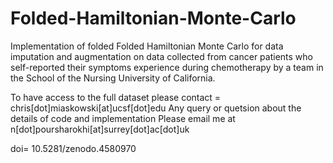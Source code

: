 # Folded-Hamiltonian-Monte-Carlo
Implementation of folded Folded Hamiltonian Monte Carlo for data imputation and augmentation on data collected from cancer patients who self-reported their symptoms experience during chemotherapy by a team in the School of the Nursing University of California.

To have access to the full dataset please contact = chris[dot]miaskowski[at]ucsf[dot]edu
Any query or quetsion about the details of code and implementation Please email me at n[dot]poursharokhi[at]surrey[dot]ac[dot]uk

doi= 10.5281/zenodo.4580970

